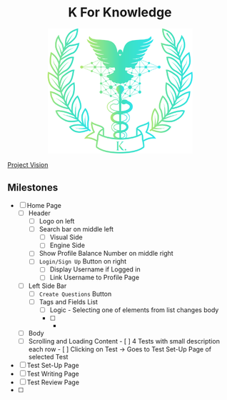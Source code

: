 <h1 align="center">K For Knowledge</h1>
<p align="center">
  <img src="src/Logo.png" style="width:325px";>
</p>

[Project Vision](https://github.com/Bingonemo123/BitEd/blob/main/Vision.md)

## Milestones

- [ ] Home Page
  - [ ] Header
    - [ ] Logo on left
    - [ ] Search bar on middle left
      - [ ] Visual Side
      - [ ] Engine Side
    - [ ] Show Profile Balance Number on middle right
    - [ ] `Login/Sign Up` Button on right
      - [ ] Display Username if Logged in
      - [ ] Link Username to Profile Page
  - [ ] Left Side Bar
    - [ ] `Create Questions` Button
    - [ ] Tags and Fields List
      - [ ] Logic - Selecting one of elements from list changes body
      - [ ]  *
  - [ ]  Body
    - [ ]  Scrolling and Loading Content
      - [ ]  4 Tests with small description each row
      - [ ]  Clicking on Test &#8594; Goes to Test Set-Up Page of selected Test
- [ ]  Test Set-Up Page
- [ ]  Test Writing Page
- [ ]  Test Review Page
- [ ]
